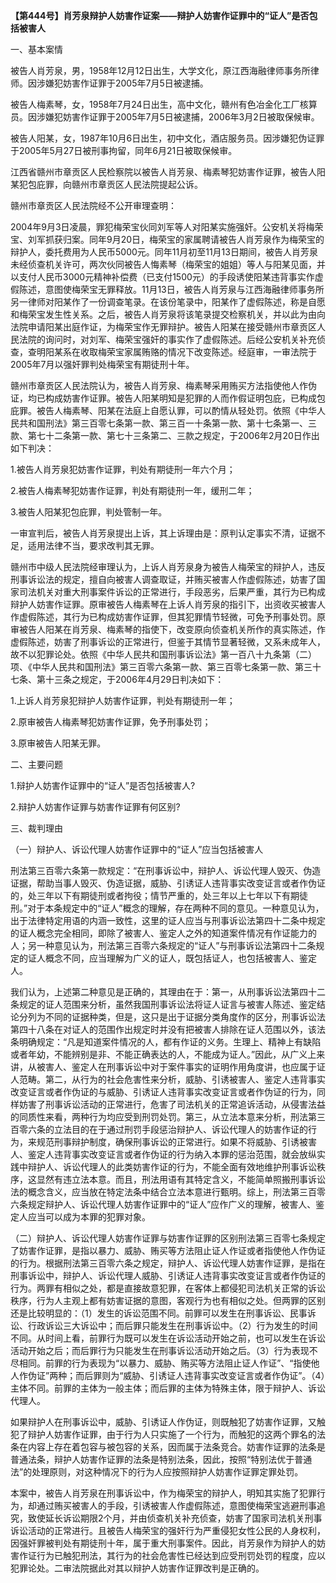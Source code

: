 **【第444号】肖芳泉辩护人妨害作证案——辩护人妨害作证罪中的“证人”是否包括被害人**

一、基本案情

被告人肖芳泉，男，1958年12月12日出生，大学文化，原江西海融律师事务所律师。因涉嫌犯妨害作证罪于2005年7月5日被逮捕。

被告人梅素琴，女，1958年7月24日出生，高中文化，赣州有色冶金化工厂核算员。因涉嫌犯妨害作证罪于2005年7月5日被逮捕，2006年3月2日被取保候审。

被告人阳某，女，1987年10月6日出生，初中文化，酒店服务员。因涉嫌犯伪证罪于2005年5月27日被刑事拘留，同年6月21日被取保候审。

江西省赣州市章贡区人民检察院以被告人肖芳泉、梅素琴犯妨害作证罪，被告人阳某犯包庇罪，向赣州市章贡区人民法院提起公诉。

赣州市章贡区人民法院经不公开审理查明：

2004年9月3日凌晨，罪犯梅荣宝伙同刘军等人对阳某实施强奸。公安机关将梅荣宝、刘军抓获归案。同年9月20日，梅荣宝的家属聘请被告人肖芳泉作为梅荣宝的辩护人，委托费用为人民币5000元。同年11月初至11月13日期间，被告人肖芳泉未经侦查机关许可，两次伙同被告人悔素琴（梅荣宝的姐姐）等人与阳某见面，并以支付人民币3000元精神补偿费（已支付1500元）的手段诱使阳某违背事实作虚假陈述，意图使梅荣宝无罪释放。11月13日，被告人肖芳泉与江西海融律师事务所另一律师对阳某作了一份调查笔录。在该份笔录中，阳某作了虚假陈述，称是自愿和梅荣宝发生性关系。之后，被告人肖芳泉将该笔录提交检察机关，并以此为由向法院申请阳某出庭作证，为梅荣宝作无罪辩护。被告人阳某在接受赣州市章贡区人民法院的询问时，对刘军、梅荣宝强奸的事实作了虚假陈述。后经公安机关补充侦查，查明阳某系在收取梅荣宝家属贿赂的情况下改变陈述。经庭审，一审法院于2005年7月以强奸罪判处梅荣宝有期徒刑十年。

赣州市章贡区人民法院认为，被告人肖芳泉、梅素琴采用贿买方法指使他人作伪证，均已构成妨害作证罪。被告人阳某明知是犯罪的人而作假证明包庇，已构成包庇罪。被告人梅素琴、阳某在法庭上自愿认罪，可以酌情从轻处罚。依照《中华人民共和国刑法》第三百零七条第一款、第三百一十条第一款、第十七条第一、三款、第七十二条第一款、第七十三条第二、三款之规定，于2006年2月20日作出如下判决：

1.被告人肖芳泉犯妨害作证罪，判处有期徒刑一年六个月；

2.被告人梅素琴犯妨害作证罪，判处有期徒刑一年，缓刑二年；

3.被告人阳某犯包庇罪，判处管制一年。

一审宣判后，被告人肖芳泉提出上诉，其上诉理由是：原判认定事实不清，证据不足，适用法律不当，要求改判其无罪。

赣州市中级人民法院经审理认为，上诉人肖芳泉身为被告人梅荣宝的辩护人，违反刑事诉讼法的规定，擅自向被害人调查取证，并贿买被害人作虚假陈述，妨害了国家司法机关对重大刑事案件诉讼的正常进行，手段恶劣，后果严重，其行为已构成辩护人妨害作证罪。原审被告人梅素琴在上诉人肖芳泉的指引下，出资收买被害人作虚假陈述，其行为已构成妨害作证罪，但其犯罪情节轻微，可免予刑事处罚。原审被告人阳某在肖芳泉、梅素琴的指使下，改变原向侦查机关所作的真实陈述，作虚假陈述，妨害了刑事诉讼的正常进行，但鉴于其情节显著轻微，又系未成年人，故不以犯罪论处。依照《中华人民共和国刑事诉讼法》第一百八十九条第（二）项、《中华人民共和国刑法》第三百零六条第一款、第三百零七条第一款、第三十七条、第十三条之规定，于2006年4月29日判决如下：

1.上诉人肖芳泉犯辩护人妨害作证罪，判处有期徒刑一年；

2.原审被告人梅素琴犯妨害作证罪，免予刑事处罚；

3.原审被告人阳某无罪。

二、主要问题

1.辩护人妨害作证罪中的“证人”是否包括被害人?

2.辩护人妨害作证罪与妨害作证罪有何区别?

三、裁判理由

（一）辩护人、诉讼代理人妨害作证罪中的“证人”应当包括被害人

刑法第三百零六条第一款规定：“在刑事诉讼中，辩护人、诉讼代理人毁灭、伪造证据，帮助当事人毁灭、伪造证据，威胁、引诱证人违背事实改变证言或者作伪证的，处三年以下有期徒刑或者拘役；情节严重的，处三年以上七年以下有期徒刑。”对于本条规定中的“证人”概念的理解，存在两种不同的意见。一种意见认为，出于法律特定用语的内涵一致性，这里的证人应当与刑事诉讼法第四十二条中规定的证人概念完全相同，即除了被害人、鉴定人之外的知道案件情况有作证能力的人；另一种意见认为，刑法第三百零六条规定的“证人”与刑事诉讼法第四十二条规定的证人概念不同，应当理解为广义的证人，既包括证人，也包括被害人、鉴定人。

我们认为，上述第二种意见是正确的，其理由在于：第一，从刑事诉讼法第四十二条规定的证人范围来分析，虽然我国刑事诉讼法将证人证言与被害人陈述、鉴定结论分列为不同的证据种类，但是，这只是出于证据分类角度作的区分，刑事诉讼法第四十八条在对证人的范围作出规定时并没有把被害人排除在证人范围以外，该法条明确规定：“凡是知道案件情况的人，都有作证的义务。生理上、精神上有缺陷或者年幼，不能辨别是非、不能正确表达的人，不能成为证人。”因此，从广义上来讲，从被害人、鉴定人在刑事诉讼中对于案件事实的证明作用角度讲，也应属于证人范畴。第二，从行为的社会危害性来分析，威胁、引诱被害人、鉴定人违背事实改变证言或者作伪证的与威胁、引诱证人违背事实改变证言或者作伪证的行为，同样妨害了刑事诉讼活动的正常进行，危害了司法机关的正常追诉活动，从侵害法益的同质性来看，两种行为均应受到刑罚处罚。第三，从立法本意来分析，刑法第三百零六条的立法目的在于通过刑罚手段惩治辩护人、诉讼代理人的妨害作证的行为，来规范刑事辩护制度，确保刑事诉讼的正常进行。如果不将威胁、引诱被害人、鉴定人违背事实改变证言或者作伪证的行为纳入本罪的惩治范围，就会放纵实践中辩护人、诉讼代理人的此类妨害作证的行为，不能全面有效地维护刑事诉讼秩序，这显然有违立法本意。而且，刑法用语有其特定含义，不能简单照搬刑事诉讼法的概念含义，应当放在特定法条中结合立法本意进行甄明。综上，刑法第三百零六条规定辩护人、诉讼代理人妨害作证罪中的“证人”应作广义的理解，被害人、鉴定人应当可以成为本罪的犯罪对象。

（二）辩护人、诉讼代理人妨害作证罪与妨害作证罪的区别刑法第三百零七条规定了妨害作证罪，是指以暴力、威胁、贿买等方法阻止证人作证或者指使他人作伪证的行为。根据刑法第三百零六条之规定，辩护人、诉讼代理人妨害作证罪，是指在刑事诉讼中，辩护人、诉讼代理人威胁、引诱证人违背事实改变证言或者作伪证的行为。两罪有相似之处，都是直接故意犯罪，在客体上都侵犯司法机关正常的诉讼秩序，行为人主观上都有妨害证据的意图，客观行为也有相似之处。但两罪的区别还是比较明显的：（1）发生的诉讼范围不同。前罪可以发生在刑事诉讼、民事诉讼、行政诉讼三大诉讼中；而后罪只能发生在刑事诉讼中。（2）行为发生的时间不同。从时间上看，前罪行为既可以发生在诉讼活动开始之前，也可以发生在诉讼活动开始之后；而后罪行为只能发生在刑事诉讼活动开始之后。（3）行为表现不尽相同。前罪的行为表现为“以暴力、威胁、贿买等方法阻止证人作证”、“指使他人作伪证”两种；而后罪则为“威胁、引诱证人违背事实改变证言或者作伪证”。（4）主体不同。前罪的主体为一般主体；而后罪的主体为特殊主体，限于辩护人、诉讼代理人。

如果辩护人在刑事诉讼中，威胁、引诱证人作伪证，则既触犯了妨害作证罪，又触犯了辩护人妨害作证罪，由于行为人只实施了一个行为，而触犯的这两个罪名的法条在内容上存在着包容与被包容的关系，因而属于法条竞合。妨害作证罪的法条是普通法条，辩护人妨害作证罪的法条是特别法条，因此，按照“特别法优于普通法”的处理原则，对这种情况下的行为人应按照辩护人妨害作证罪定罪处罚。

本案中，被告人肖芳泉在刑事诉讼中，作为梅荣宝的辩护人，明知其实施了犯罪行为，却通过贿买被害人的手段，引诱被害人作虚假陈述，意图使梅荣宝逃避刑事追究，致使延长诉讼期限2个月，并由侦查机关补充侦查，妨害了国家司法机关刑事诉讼活动的正常进行。且被告人梅荣宝的强奸行为严重侵犯女性公民的人身权利，因强奸罪被判处有期徒刑十年，属于重大刑事案件。因此，肖芳泉作为辩护人的妨害作证行为已触犯刑法，其行为的社会危害性已经达到应受刑罚处罚的程度，应以犯罪论处。二审法院据此对其以辩护人妨害作证罪改判是正确的。